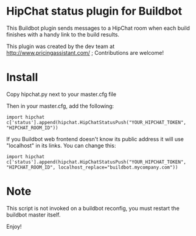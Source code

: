 HipChat status plugin for Buildbot
==================================

This Buildbot plugin sends messages to a HipChat room when each build finishes with a handy link to the build results.

This plugin was created by the dev team at http://www.pricingassistant.com/ ; Contributions are welcome!


Install
=======

Copy hipchat.py next to your master.cfg file

Then in your master.cfg, add the following:

```
import hipchat
c['status'].append(hipchat.HipChatStatusPush("YOUR_HIPCHAT_TOKEN", "HIPCHAT_ROOM_ID"))
```

If you Buildbot web frontend doesn't know its public address it will use "localhost" in its links. You can change this:

```
import hipchat
c['status'].append(hipchat.HipChatStatusPush("YOUR_HIPCHAT_TOKEN", "HIPCHAT_ROOM_ID", localhost_replace="buildbot.mycompany.com"))
```

Note
====

This script is not invoked on a buildbot reconfig, you must restart the
buildbot master itself.

Enjoy!
